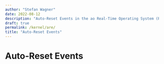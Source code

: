 ```yaml
---
author: "Stefan Wagner"
date: 2022-08-12
description: "Auto-Reset Events in the ao Real-Time Operating System (RTOS)."
draft: true
permalink: /kernel/are/
title: "Auto-Reset Events"
---
```


# Auto-Reset Events
